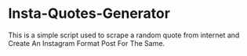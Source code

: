 # Insta-Quotes-Generator
This is a simple script used to scrape a random quote from internet and Create An Instagram Format Post For The Same.
